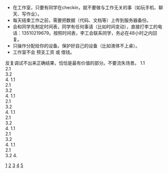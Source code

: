 * <span id="1">在工作室，只要有同学在checkin，就不要做与工作无关的事（如玩手机、聊天、写作业）。</span>  
* <span id="3">每天结束工作之前，需要把数据（代码、文档等）上传到服务器备份。</span>  
* <span id="4">会和同学先制定时间表，同学有任何事请（比如时间变动），直接打李工的电话：13510219679。按照时间表，李工会联系同学，务必在48小时之内回复。</span>
* <span id="5">只操作分配给你的设备。保护好自己的设备（比如液体不上桌）。</span>  
* <span id="2">工作室不会 预支工资 或 借钱。</span> 

反复调试不出来正确结果，恰恰是最有价值的部分。不要流失场景。
 1.1  
 2.1  
 3.2  
 4. 1.1  
 2.1  
 3.2  
 4. 1.1  
 2.1  
 3.2  
 4. 1.1  
 2.1  
 3.2  
 4. 1.1  
 2.1  
 3.2  
 4. 1.1  
 2.1   
 3.2
 4.
  
[1](#1)  [2](#2)  [3](#3)  [4](#4)  [5](#5)
